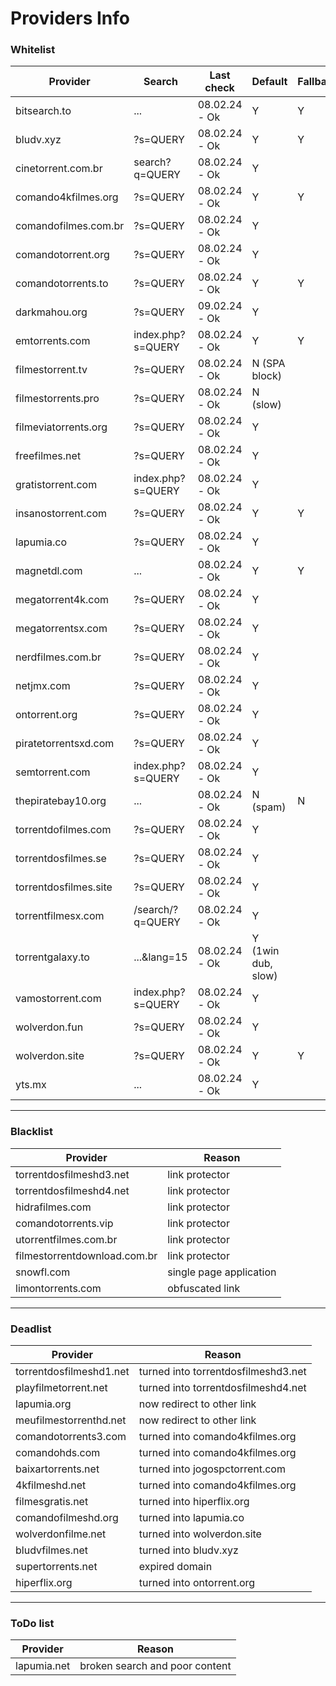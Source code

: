 # Providers Info

### Whitelist

| **Provider**            | **Search**                    | **Last check**         | **Default**         | **Fallback** | **Group**      |
|-------------------------|-------------------------------|------------------------|---------------------|--------------|----------------|
| bitsearch.to            | ...                           | 08.02.24 - Ok          | Y                   | Y            |                |
| bludv.xyz               | ?s=QUERY                      | 08.02.24 - Ok          | Y                   | Y            | comando        |
| cinetorrent.com.br      | search?q=QUERY                | 08.02.24 - Ok          | Y                   |              |                |
| comando4kfilmes.org     | ?s=QUERY                      | 08.02.24 - Ok          | Y                   | Y            |                |
| comandofilmes.com.br    | ?s=QUERY                      | 08.02.24 - Ok          | Y                   |              |                |
| comandotorrent.org      | ?s=QUERY                      | 08.02.24 - Ok          | Y                   |              |                |
| comandotorrents.to      | ?s=QUERY                      | 08.02.24 - Ok          | Y                   | Y            |                |
| darkmahou.org           | ?s=QUERY                      | 09.02.24 - Ok          | Y                   |              |                |
| emtorrents.com          | index.php?s=QUERY             | 08.02.24 - Ok          | Y                   | Y            | ondebaixo      |
| filmestorrent.tv        | ?s=QUERY                      | 08.02.24 - Ok          | N (SPA block)       |              | filmes torrent |
| filmestorrents.pro      | ?s=QUERY                      | 08.02.24 - Ok          | N (slow)            |              |                |
| filmeviatorrents.org    | ?s=QUERY                      | 08.02.24 - Ok          | Y                   |              |                |
| freefilmes.net          | ?s=QUERY                      | 08.02.24 - Ok          | Y                   |              |                |
| gratistorrent.com       | index.php?s=QUERY             | 08.02.24 - Ok          | Y                   |              | ondebaixo      |
| insanostorrent.com      | ?s=QUERY                      | 08.02.24 - Ok          | Y                   | Y            |                |
| lapumia.co              | ?s=QUERY                      | 08.02.24 - Ok          | Y                   |              |                |
| magnetdl.com            | ...                           | 08.02.24 - Ok          | Y                   | Y            |                |
| megatorrent4k.com       | ?s=QUERY                      | 08.02.24 - Ok          | Y                   |              |                |
| megatorrentsx.com       | ?s=QUERY                      | 08.02.24 - Ok          | Y                   |              |                |
| nerdfilmes.com.br       | ?s=QUERY                      | 08.02.24 - Ok          | Y                   |              |                |
| netjmx.com              | ?s=QUERY                      | 08.02.24 - Ok          | Y                   |              |                |
| ontorrent.org           | ?s=QUERY                      | 08.02.24 - Ok          | Y                   |              |                |
| piratetorrentsxd.com    | ?s=QUERY                      | 08.02.24 - Ok          | Y                   |              |                |
| semtorrent.com          | index.php?s=QUERY             | 08.02.24 - Ok          | Y                   |              | ondebaixo      |
| thepiratebay10.org      | ...                           | 08.02.24 - Ok          | N (spam)            | N            |                |
| torrentdofilmes.com     | ?s=QUERY                      | 08.02.24 - Ok          | Y                   |              | comando        |
| torrentdosfilmes.se     | ?s=QUERY                      | 08.02.24 - Ok          | Y                   |              | filmes torrent |
| torrentdosfilmes.site   | ?s=QUERY                      | 08.02.24 - Ok          | Y                   |              |                |
| torrentfilmesx.com      | /search/?q=QUERY              | 08.02.24 - Ok          | Y                   |              |                |
| torrentgalaxy.to        | ...&lang=15                   | 08.02.24 - Ok          | Y (1win dub, slow)  |              |                |
| vamostorrent.com        | index.php?s=QUERY             | 08.02.24 - Ok          | Y                   |              | ondebaixo      |
| wolverdon.fun           | ?s=QUERY                      | 08.02.24 - Ok          | Y                   |              |                |
| wolverdon.site          | ?s=QUERY                      | 08.02.24 - Ok          | Y                   | Y            | comando        |
| yts.mx                  | ...                           | 08.02.24 - Ok          | Y                   |              |                |

---

### Blacklist

| **Provider**                 | **Reason**      |
|------------------------------|-----------------|
| torrentdosfilmeshd3.net      | link protector  |
| torrentdosfilmeshd4.net      | link protector  |
| hidrafilmes.com | link protector |
| comandotorrents.vip | link protector |
| utorrentfilmes.com.br | link protector |
| filmestorrentdownload.com.br | link protector |
| snowfl.com | single page application |
| limontorrents.com | obfuscated link |

---

### Deadlist

| **Provider**                 | **Reason**      |
|------------------------------|-----------------|
| torrentdosfilmeshd1.net | turned into torrentdosfilmeshd3.net |
| playfilmetorrent.net | turned into torrentdosfilmeshd4.net |
| lapumia.org | now redirect to other link |
| meufilmestorrenthd.net | now redirect to other link |
| comandotorrents3.com | turned into comando4kfilmes.org |
| comandohds.com | turned into comando4kfilmes.org |
| baixartorrents.net | turned into jogospctorrent.com |
| 4kfilmeshd.net | turned into comando4kfilmes.org |
| filmesgratis.net | turned into hiperflix.org |
| comandofilmeshd.org | turned into lapumia.co |
| wolverdonfilme.net | turned into wolverdon.site |
| bludvfilmes.net | turned into bludv.xyz |
| supertorrents.net | expired domain |
| hiperflix.org | turned into ontorrent.org |

---

### ToDo list

| **Provider**                 | **Reason**      |
|------------------------------|-----------------|
| lapumia.net | broken search and poor content |
